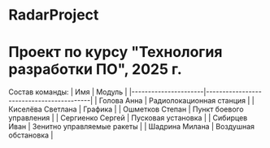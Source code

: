 # RadarProject
# Проект по курсу "Технология разработки ПО", 2025 г.
Состав команды: 
| Имя                  | Модуль                                   |
|----------------------|------------------------------------------|
| Голова Анна          | Радиолокационная станция          |
| Киселёва Светлана    | Графика                      |
| Ошметков Степан      | Пункт боевого управления         |
| Сергиенко Сергей     | Пусковая установка                |
| Сибирцев Иван        | Зенитно управляемые ракеты        |
| Шадрина Милана       | Воздушная обстановка            |
